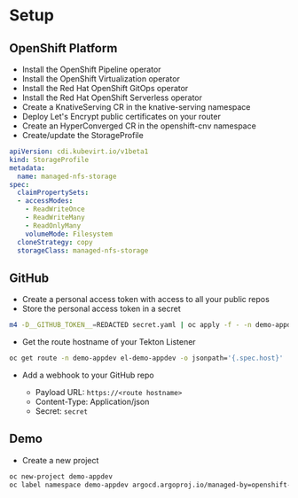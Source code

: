 # Setup

## OpenShift Platform

* Install the OpenShift Pipeline operator
* Install the OpenShift Virtualization operator
* Install the Red Hat OpenShift GitOps operator
* Install the Red Hat OpenShift Serverless operator
* Create a KnativeServing CR in the knative-serving namespace
* Deploy Let's Encrypt public certificates on your router
* Create an HyperConverged CR in the openshift-cnv namespace
* Create/update the StorageProfile

```yaml
apiVersion: cdi.kubevirt.io/v1beta1
kind: StorageProfile
metadata: 
  name: managed-nfs-storage
spec:
  claimPropertySets: 
  - accessModes:
    - ReadWriteOnce
    - ReadWriteMany
    - ReadOnlyMany
    volumeMode: Filesystem
  cloneStrategy: copy
  storageClass: managed-nfs-storage
```

## GitHub

* Create a personal access token with access to all your public repos
* Store the personal access token in a secret

```sh
m4 -D__GITHUB_TOKEN__=REDACTED secret.yaml | oc apply -f - -n demo-appdev
```

* Get the route hostname of your Tekton Listener

```sh
oc get route -n demo-appdev el-demo-appdev -o jsonpath='{.spec.host}'
```

* Add a webhook to your GitHub repo

  * Payload URL: `https://<route hostname>`
  * Content-Type: Application/json
  * Secret: `secret`

## Demo

* Create a new project

```sh
oc new-project demo-appdev
oc label namespace demo-appdev argocd.argoproj.io/managed-by=openshift-gitops
```

